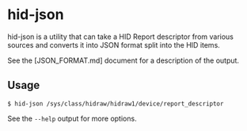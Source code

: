 # hid-json

hid-json is a utility that can take a HID Report descriptor from various sources
and converts it into JSON format split into the HID items.

See the [JSON_FORMAT.md] document for a description of the output.


## Usage

```
$ hid-json /sys/class/hidraw/hidraw1/device/report_descriptor
```
See the `--help` output for more options.

